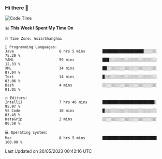 ### Hi there 👋


<!--START_SECTION:waka-->
![Code Time](http://img.shields.io/badge/Code%20Time-1%2C138%20hrs%206%20mins-blue)

📊 **This Week I Spent My Time On** 

```text
🕑︎ Time Zone: Asia/Shanghai

💬 Programming Languages: 
Java                     6 hrs 5 mins        ███████████████████░░░░░░   75.20 % 
YAML                     59 mins             ███░░░░░░░░░░░░░░░░░░░░░░   12.33 % 
XML                      34 mins             ██░░░░░░░░░░░░░░░░░░░░░░░   07.04 % 
Text                     14 mins             █░░░░░░░░░░░░░░░░░░░░░░░░   03.06 % 
Bash                     4 mins              ░░░░░░░░░░░░░░░░░░░░░░░░░   01.01 % 

🔥 Editors: 
IntelliJ                 7 hrs 46 mins       ████████████████████████░   95.97 % 
VS Code                  16 mins             █░░░░░░░░░░░░░░░░░░░░░░░░   03.45 % 
DataGrip                 2 mins              ░░░░░░░░░░░░░░░░░░░░░░░░░   00.58 % 

💻 Operating System: 
Mac                      8 hrs 5 mins        █████████████████████████   100.00 % 
```


 Last Updated on 20/05/2023 00:42:16 UTC
<!--END_SECTION:waka-->

<!--
**SillyPasty/SillyPasty** is a ✨ _special_ ✨ repository because its `README.md` (this file) appears on your GitHub profile.

Here are some ideas to get you started:

- 🔭 I’m currently working on ...
- 🌱 I’m currently learning ...
- 👯 I’m looking to collaborate on ...
- 🤔 I’m looking for help with ...
- 💬 Ask me about ...
- 📫 How to reach me: ...
- 😄 Pronouns: ...
- ⚡ Fun fact: ...
-->


